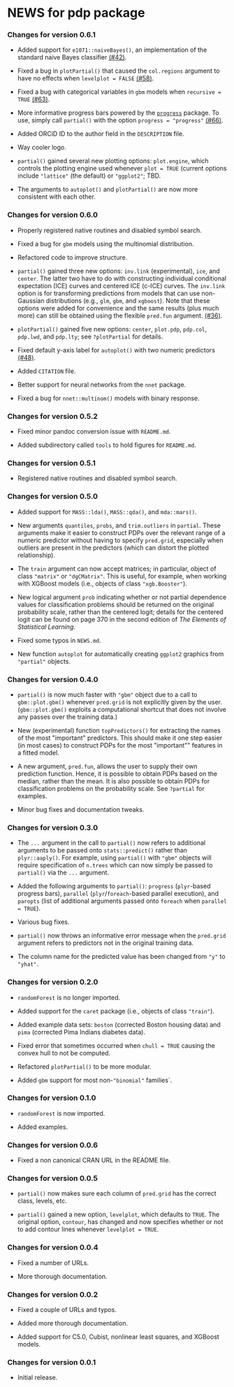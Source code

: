 # NEWS for pdp package

### Changes for version 0.6.1

* Added support for `e1071::naiveBayes()`, an implementation of the standard naive Bayes classifier [(#42)](https://github.com/bgreenwell/pdp/issues/42).

* Fixed a bug in `plotPartial()` that caused the `col.regions` argument to have no effects when `levelplot = FALSE` [(#58)](https://github.com/bgreenwell/pdp/issues/58).

* Fixed a bug with categorical variables in `gbm` models when `recursive = TRUE` [(#63)](https://github.com/bgreenwell/pdp/issues/63).

* More informative progress bars powered by the [`progress`](https://cran.r-project.org/package=progress) package. To use, simply call `partial()` with the option `progress = "progress"` [(#66)](https://github.com/bgreenwell/pdp/issues/66).

* Added ORCiD ID to the author field in the `DESCRIPTION` file.

* Way cooler logo.

* `partial()` gained several new plotting options: `plot.engine`, which controls the plotting engine used whenever `plot = TRUE` (current options include `"lattice"` (the default) or `"ggplot2"`; TBD. 

* The arguments to `autoplot()` and `plotPartial()` are now more consistent with each other.



### Changes for version 0.6.0

* Properly registered native routines and disabled symbol search.

* Fixed a bug for `gbm` models using the multinomial distribution.

* Refactored code to improve structure.

* `partial()` gained three new options: `inv.link` (experimental), `ice`, and `center`. The latter two have to do with constructing individual conditional expectation (ICE) curves and centered ICE (c-ICE) curves. The `inv.link` option is for transforming predictions from models that can use non-Gaussian distributions (e.g., `glm`, `gbm`, and `xgboost`). Note that these options were added for convenience and the same results (plus much more) can still be obtained using the flexible `pred.fun` argument. [(#36)](https://github.com/bgreenwell/pdp/issues/36).

* `plotPartial()` gained five new options: `center`, `plot.pdp`, `pdp.col`, `pdp.lwd`, and `pdp.lty`; see `?plotPartial` for details.

* Fixed default y-axis label for `autoplot()` with two numeric predictors [(#48)](https://github.com/bgreenwell/pdp/issues/48).

* Added `CITATION` file.

* Better support for neural networks from the `nnet` package.

* Fixed a bug for `nnet::multinom()` models with binary response.


### Changes for version 0.5.2

* Fixed minor pandoc conversion issue with `README.md`.

* Added subdirectory called `tools` to hold figures for `README.md`.


### Changes for version 0.5.1

* Registered native routines and disabled symbol search.


### Changes for version 0.5.0

* Added support for `MASS::lda()`, `MASS::qda()`, and `mda::mars()`.

* New arguments `quantiles`, `probs`, and `trim.outliers` in `partial`. These arguments make it easier to construct PDPs over the relevant range of a numeric predictor without having to specify `pred.grid`, especially when outliers are present in the predictors (which can distort the plotted relationship).

* The `train` argument can now accept matrices; in particular, object of class `"matrix"` or `"dgCMatrix"`. This is useful, for example, when working with XGBoost models (i.e., objects of class `"xgb.Booster"`).

* New logical argument `prob` indicating whether or not partial dependence values for classification problems should be returned on the original probability scale, rather than the centered logit; details for the centered logit can be found on page 370 in the second edition of *The Elements of Statistical Learning*.

* Fixed some typos in `NEWS.md`.

* New function `autoplot` for automatically creating `ggplot2` graphics from `"partial"` objects.


### Changes for version 0.4.0

* `partial()` is now much faster with `"gbm"` object due to a call to `gbm::plot.gbm()` whenever `pred.grid` is not explicitly given by the user. (`gbm::plot.gbm()` exploits a computational shortcut that does not involve any passes over the training data.)

* New (experimental) function `topPredictors()` for extracting the names of the most "important" predictors. This should make it one step easier (in most cases) to construct PDPs for the most "important"" features in a fitted model.

* A new argument, `pred.fun`, allows the user to supply their own prediction function. Hence, it is possible to obtain PDPs based on the median, rather than the mean. It is also possible to obtain PDPs for classification problems on the probability scale. See `?partial` for examples.

* Minor bug fixes and documentation tweaks.


### Changes for version 0.3.0

* The `...` argument in the call to `partial()` now refers to additional arguments to be passed onto `stats::predict()` rather than `plyr::aaply()`. For example, using `partial()` with `"gbm"` objects will require specification of `n.trees` which can now simply be passed to `partial()` via the `...` argument.

* Added the following arguments to `partial()`: `progress` (`plyr`-based progress bars), `parallel` (`plyr`/`foreach`-based parallel execution), and `paropts` (list of additional arguments passed onto `foreach` when `parallel = TRUE`).

* Various bug fixes.

* `partial()` now throws an informative error message when the `pred.grid` argument refers to predictors not in the original training data.

* The column name for the predicted value has been changed from `"y"` to `"yhat"`.


### Changes for version 0.2.0

* `randomForest` is no longer imported.

* Added support for the `caret` package (i.e., objects of class `"train"`).

* Added example data sets: `boston` (corrected Boston housing data) and `pima` (corrected Pima Indians diabetes data).

* Fixed error that sometimes occurred when `chull = TRUE` causing the convex hull to not be computed.

* Refactored `plotPartial()` to be more modular.

* Added `gbm` support for most non-`"binomial"` families`.


### Changes for version 0.1.0

* `randomForest` is now imported.

* Added examples.


### Changes for version 0.0.6

* Fixed a non canonical CRAN URL in the README file.


### Changes for version 0.0.5

* `partial()` now makes sure each column of `pred.grid` has the correct class, levels, etc.

* `partial()` gained a new option, `levelplot`, which defaults to `TRUE`. The original option, `contour`, has changed and now specifies whether or not to add contour lines whenever `levelplot = TRUE`.


### Changes for version 0.0.4

* Fixed a number of URLs.

* More thorough documentation.


### Changes for version 0.0.2

* Fixed a couple of URLs and typos.

* Added more thorough documentation.

* Added support for C5.0, Cubist, nonlinear least squares, and XGBoost models.


### Changes for version 0.0.1

* Initial release.
